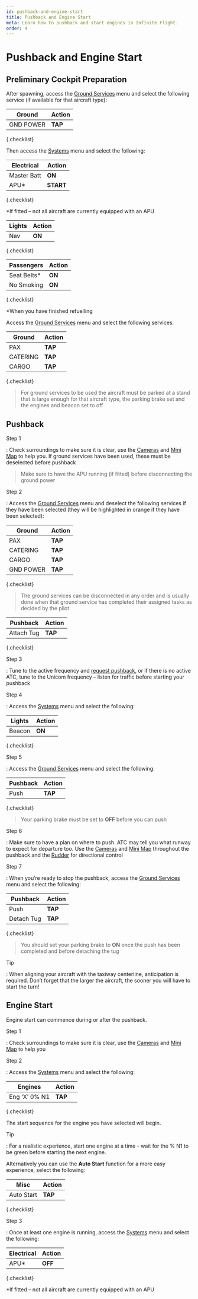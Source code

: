```yaml
---
id: pushback-and-engine-start
title: Pushback and Engine Start
meta: Learn how to pushback and start engines in Infinite Flight.
order: 4
---
```



# Pushback and Engine Start            




## Preliminary Cockpit Preparation



After spawning, access the [Ground Services](/guide/getting-started-guide/pilot-user-interface/ground-services) menu and select the following service (if available for that aircraft type): 



| Ground    | Action  |
| --------- | ------- |
| GND POWER | **TAP** |

{.checklist}



Then access the [Systems](/guide/getting-started-guide/pilot-user-interface/systems#systems) menu and select the following:



| Electrical  | Action    |
| ----------- | --------- |
| Master Batt | **ON**    |
| APU*        | **START** |

{.checklist}

*If fitted – not all aircraft are currently equipped with an APU



| Lights | Action |
| ------ | ------ |
| Nav    | **ON** |

{.checklist}




| Passengers  | Action |
| ----------- | ------ |
| Seat Belts* | **ON** |
| No Smoking  | **ON** |

{.checklist}

*When you have finished refuelling



Access the [Ground Services](/guide/getting-started-guide/pilot-user-interface/ground-services) menu and select the following services: 



| Ground   | Action  |
| -------- | ------- |
| PAX      | **TAP** |
| CATERING | **TAP** |
| CARGO    | **TAP** |

{.checklist}



> For ground services to be used the aircraft must be parked at a stand that is large enough for that aircraft type, the parking brake set and the engines and beacon set to off



## Pushback

 

Step 1

: Check surroundings to make sure it is clear, use the [Cameras](/guide/getting-started-guide/pilot-user-interface/cameras#camera) and [Mini Map](/guide/getting-started-guide/pilot-user-interface/flight-planning#mini-map) to help you. If ground services have been used, these must be deselected before pushback



> Make sure to have the APU running (if fitted) before disconnecting the ground power



Step 2

: Access the [Ground Services](/guide/getting-started-guide/pilot-user-interface/ground-services) menu and deselect the following services if they have been selected (they will be highlighted in orange if they have been selected):

 

| Ground    | Action  |
| --------- | ------- |
| PAX       | **TAP** |
| CATERING  | **TAP** |
| CARGO     | **TAP** |
| GND POWER | **TAP** |

{.checklist}



> The ground services can be disconnected in any order and is usually done when that ground service has completed their assigned tasks as decided by the pilot



| Pushback   | Action  |
| ---------- | ------- |
| Attach Tug | **TAP** |

{.checklist}



Step 3

: Tune to the active frequency and [request pushback](/guide/flying-guide/atc-communication/atis-pushback-and-taxi#pushback-communication-summary), or if there is no active ATC, tune to the Unicom frequency – listen for traffic before starting your pushback

 

Step 4

: Access the [Systems](/guide/getting-started-guide/pilot-user-interface/systems#systems) menu and select the following:

 

| Lights | Action |
| ------ | ------ |
| Beacon | **ON** |

{.checklist}



Step 5

: Access the [Ground Services](/guide/getting-started-guide/pilot-user-interface/ground-services) menu and select the following:

| Pushback | Action  |
| -------- | ------- |
| Push     | **TAP** |

{.checklist}



> Your parking brake must be set to **OFF** before you can push



Step 6

: Make sure to have a plan on where to push. ATC may tell you what runway to expect for departure too. Use the [Cameras](/guide/getting-started-guide/pilot-user-interface/cameras#camera) and [Mini Map](/guide/getting-started-guide/pilot-user-interface/flight-planning#mini-map) throughout the pushback and the [Rudder](/guide/getting-started-guide/pilot-user-interface/flight-controls#flight-controls) for directional control

 

Step 7

: When you’re ready to stop the pushback, access the [Ground Services](/guide/getting-started-guide/pilot-user-interface/ground-services) menu and select the following:

 

| Pushback   | Action  |
| ---------- | ------- |
| Push       | **TAP** |
| Detach Tug | **TAP** |

{.checklist}



> You should set your parking brake to **ON** once the push has been completed and before detaching the tug



Tip

:   When aligning your aircraft with the taxiway centerline, anticipation is required. Don’t forget that the larger the aircraft, the sooner you will have to start the turn!

 

## Engine Start

Engine start can commence during or after the pushback.

 

Step 1

: Check surroundings to make sure it is clear, use the [Cameras](/guide/getting-started-guide/pilot-user-interface/cameras#camera) and [Mini Map](/guide/getting-started-guide/pilot-user-interface/flight-planning#mini-map) to help you

 

Step 2

: Access the [Systems](/guide/getting-started-guide/pilot-user-interface/systems#systems) menu and select the following:

 

| Engines       | Action  |
| ------------- | ------- |
| Eng ‘X’ 0% N1 | **TAP** |

{.checklist}



The start sequence for the engine you have selected will begin.

 

Tip

:   For a realistic experience, start one engine at a time - wait for the % N1 to be green before starting the next engine.

 

Alternatively you can use the **Auto Start** function for a more easy experience, select the following:

 

| Misc       | Action  |
| ---------- | ------- |
| Auto Start | **TAP** |

{.checklist}



Step 3

: Once at least one engine is running, access the [Systems](/guide/getting-started-guide/pilot-user-interface/systems#systems) menu and select the following:

 

| Electrical | Action  |
| ---------- | ------- |
| APU*       | **OFF** |

{.checklist}



*If fitted – not all aircraft are currently equipped with an APU